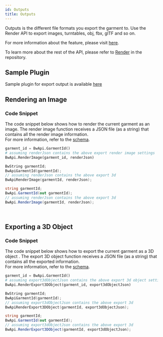 ```yaml
---
id: Outputs
title: Outputs
---
```

Outputs is the different file formats you export the garment to. Use the Render API to export images, turntables, obj, fbx, glTF and so on. 

For more information about the feature, please visit <a href="https://support.browzwear.com/VStitcher/Rendering/render.htm" target="_blank">here</a>.

To learn more about the rest of the API, please refer to <a href="https://gitlab.com/browzwear/share/open-platform/client-api/-/blob/master/BWPlugin/include/General/BWPluginAPI_Render.h" target="_blank">Render</a> in the repository.



## Sample Plugin
Sample plugin for export output is available <a href="https://gitlab.com/browzwear/share/open-platform/client-api/-/tree/master/samples/python/render" target="_blank">here</a>
 
## Rendering an Image

### Code Snippet
The code snippet below shows how to render the current garment as an image. The render image function receives a JSON file (as a string) that contains all the render image information. <br>
For more information, refer to the <a href="https://gitlab.com/browzwear/share/open-platform/client-api/-/blob/master/BWPlugin/schema/api/v3.4/render/render.json" target="_blank">schema</a>. 
<br/>
<!--DOCUSAURUS_CODE_TABS-->

<!--Python-->
```python
garment_id = BwApi.GarmentId()
# assuming renderJson contains the above export render image settings
BwApi.RenderImage(garment_id, renderJson)
```
<!--C++-->
```cpp
BwString garmentId;
BwApiGarmentId(garmentId);
// assuming renderJson contains the above export 3d
BwApiRenderImage(garmentId, renderJson);
```
<!--C#-->
```csharp
string garmentId;
BwApi.GarmentId(out garmentId);
// assuming renderJson contains the above export 3d
BwApi.RenderImage(garmentId, renderJson);
```
<!--END_DOCUSAURUS_CODE_TABS-->
<br/>

## Exporting a 3D Object

### Code Snippet
The code snippet below shows how to export the current garment as a 3D object . The export 3D object function receives a JSON file (as a string) that contains all the exported information. <br>
For more information, refer to the <a href="https://gitlab.com/browzwear/share/open-platform/client-api/-/blob/master/BWPlugin/schema/api/v3.3/render/export_3d_object.json" target="_blank">schema</a>. 
<br/>
<!--DOCUSAURUS_CODE_TABS-->

<!--Python-->
```python
garment_id = BwApi.GarmentId()
# assuming export3dObjectJson contains the above export 3d object settings
BwApi.RenderExport3DObject(garment_id, export3dObjectJson)
```
<!--C++-->
```cpp
BwString garmentId;
BwApiGarmentId(garmentId);
// assuming export3dObjectJson contains the above export 3d
BwApiRenderExport3DObject(garmentId, export3dObjectJson);
```
<!--C#-->
```csharp
string garmentId;
BwApi.GarmentId(out garmentId);
// assuming export3dObjectJson contains the above export 3d
BwApi.RenderExport3DObject(garmentId, export3dObjectJson);
```
<!--END_DOCUSAURUS_CODE_TABS-->

<br/>
